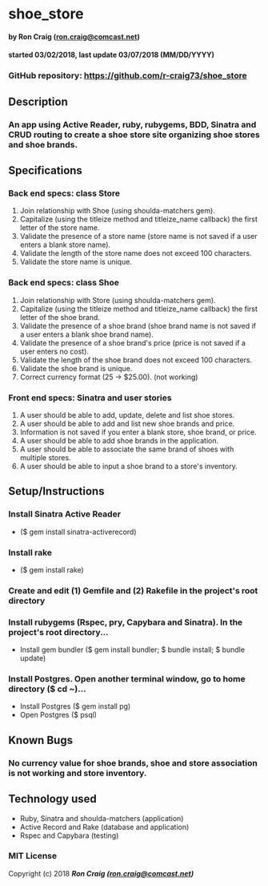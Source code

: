 # shoe_store

#### by Ron Craig (ron.craig@comcast.net)
#### started 03/02/2018, last update 03/07/2018 (MM/DD/YYYY)

### GitHub repository: https://github.com/r-craig73/shoe_store

## Description
### An app using Active Reader, ruby, rubygems, BDD, Sinatra and CRUD routing to create a shoe store site organizing shoe stores and shoe brands.

## Specifications
### Back end specs: class Store
1. Join relationship with Shoe (using shoulda-matchers gem).
2. Capitalize (using the titleize method and titleize_name callback) the first letter of the store name.
3. Validate the presence of a store name (store name is not saved if a user enters a blank store name).
4. Validate the length of the store name does not exceed 100 characters.
5. Validate the store name is unique.

### Back end specs: class Shoe
1. Join relationship with Store (using shoulda-matchers gem).
2. Capitalize (using the titleize method and titleize_name callback) the first letter of the shoe brand.
3. Validate the presence of a shoe brand (shoe brand name is not saved if a user enters a blank shoe brand name).
4. Validate the presence of a shoe brand's price (price is not saved if a user enters no cost).
5. Validate the length of the shoe brand does not exceed 100 characters.
6. Validate the shoe brand is unique.
7. Correct currency format (25 -> $25.00). (not working)

### Front end specs: Sinatra and user stories
1. A user should be able to add, update, delete and list shoe stores.
2. A user should be able to add and list new shoe brands and price.
3. Information is not saved if you enter a blank store, shoe brand, or price.
4. A user should be able to add shoe brands in the application.
5. A user should be able to associate the same brand of shoes with multiple stores.
6. A user should be able to input a shoe brand to a store's inventory.

## Setup/Instructions
### Install Sinatra Active Reader
* ($ gem install sinatra-activerecord)
### Install rake
* ($ gem install rake)
### Create and edit (1) Gemfile and (2) Rakefile in the project's root directory
### Install rubygems (Rspec, pry, Capybara and Sinatra).  In the project's root directory...
* Install gem bundler ($ gem install bundler; $ bundle install; $ bundle update)
### Install Postgres.  Open another terminal window, go to home directory ($ cd ~)...
* Install Postgres ($ gem install pg)
* Open Postgres ($ psql)

## Known Bugs
### No currency value for shoe brands, shoe and store association is not working and store inventory.

## Technology used
* Ruby, Sinatra and shoulda-matchers (application)
* Active Record and Rake (database and application)
* Rspec and Capybara (testing)

### MIT License

Copyright (c) 2018 **_Ron Craig (ron.craig@comcast.net)_**
